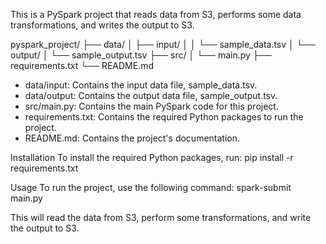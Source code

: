 This is a PySpark project that reads data from S3, performs some data transformations, and writes the output to S3.

pyspark_project/
├── data/
│   ├── input/
│   │   └── sample_data.tsv
│   └── output/
│       └── sample_output.tsv
├── src/
│   └── main.py
├── requirements.txt
└── README.md

* data/input: Contains the input data file, sample_data.tsv.
* data/output: Contains the output data file, sample_output.tsv.
* src/main.py: Contains the main PySpark code for this project.
* requirements.txt: Contains the required Python packages to run the project.
* README.md: Contains the project's documentation.

Installation
To install the required Python packages, run:
pip install -r requirements.txt

Usage
To run the project, use the following command:
spark-submit main.py

This will read the data from S3, perform some transformations, and write the output to S3.